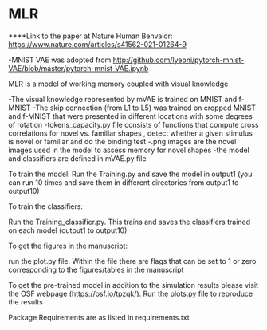 # MLR
****Link to the paper at Nature Human Behvaior: https://www.nature.com/articles/s41562-021-01264-9

-MNIST VAE was adopted from http://github.com/lyeoni/pytorch-mnist-VAE/blob/master/pytorch-mnist-VAE.ipynb 

MLR is a model of working memory coupled with visual knowledge

-The visual knowledge represented by mVAE is trained on MNIST and f-MNIST
-The skip connection (from L1 to L5) was trained on cropped MNIST and f-MNIST that were presented in different locations with some degrees of rotation
-tokens_capacity.py file  consists of functions that compute cross correlations for novel vs. familiar shapes , detect whether a given stimulus is novel or familiar and do the binding test
-.png images are the novel images used in the model to assess memory for novel shapes
-the model and classifiers are defined in mVAE.py file

To train the model:
Run the Training.py and save the model in output1 (you can run 10 times and save them in different directories from output1 to output10)

To train the classifiers:

Run the Training_classifier.py. This trains and saves the classifiers trained on each model (output1 to output10)


To get the figures in the manuscript:

run the plot.py file. Within the file there are flags that can be set to 1 or zero corresponding to the figures/tables in the manuscript

To get the pre-trained model in addition to the simulation results please visit the OSF webpage (https://osf.io/tpzqk/). Run the plots.py file to reproduce the results

Package Requirements are as listed in requirements.txt



